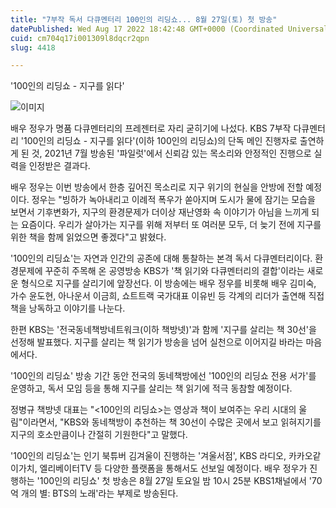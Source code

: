 ```yaml
---
title: "7부작 독서 다큐멘터리 100인의 리딩쇼... 8월 27일(토) 첫 방송"
datePublished: Wed Aug 17 2022 18:42:48 GMT+0000 (Coordinated Universal Time)
cuid: cm704q17i001309l8dqcr2qpn
slug: 4418

---
```



'100인의 리딩쇼 - 지구를 읽다'

![이미지](https://cdn.hashnode.com/res/hashnode/image/upload/v1739257017834/bfc0bc2d-794d-4f70-9377-f363c060dae3.jpeg)

배우 정우가 명품 다큐멘터리의 프레젠터로 자리 굳히기에 나섰다. KBS 7부작 다큐멘터리 '100인의 리딩쇼 - 지구를 읽다'(이하 100인의 리딩쇼)의 단독 메인 진행자로 출연하게 된 것, 2021년 7월 방송된 '파일럿'에서 신뢰감 있는 목소리와 안정적인 진행으로 실력을 인정받은 결과다.

배우 정우는 이번 방송에서 한층 깊어진 목소리로 지구 위기의 현실을 안방에 전할 예정이다. 정우는 "빙하가 녹아내리고 이례적 폭우가 쏟아지며 도시가 물에 잠기는 모습을 보면서 기후변화가, 지구의 환경문제가 더이상 재난영화 속 이야기가 아님을 느끼게 되는 요즘이다. 우리가 살아가는 지구를 위해 저부터 또 여러분 모두, 더 늦기 전에 지구를 위한 책을 함께 읽었으면 좋겠다"고 밝혔다.

'100인의 리딩쇼'는 자연과 인간의 공존에 대해 통찰하는 본격 독서 다큐멘터리이다. 환경문제에 꾸준히 주목해 온 공영방송 KBS가 '책 읽기와 다큐멘터리의 결합'이라는 새로운 형식으로 지구를 살리기에 앞장선다. 이 방송에는 배우 정우를 비롯해 배우 김미숙, 가수 윤도현, 아나운서 이금희, 쇼트트랙 국가대표 이유빈 등 각계의 리더가 출연해 직접 책을 낭독하고 이야기를 나눈다.

한편 KBS는 '전국동네책방네트워크(이하 책방넷)'과 함께 '지구를 살리는 책 30선'을 선정해 발표했다. 지구를 살리는 책 읽기가 방송을 넘어 실천으로 이어지길 바라는 마음에서다.

'100인의 리딩쇼' 방송 기간 동안 전국의 동네책방에선 '100인의 리딩쇼 전용 서가'를 운영하고, 독서 모임 등을 통해 지구를 살리는 책 읽기에 적극 동참할 예정이다.

정병규 책방넷 대표는 "<100인의 리딩쇼>는 영상과 책이 보여주는 우리 시대의 울림"이라면서, "KBS와 동네책방이 추천하는 책 30선이 수많은 곳에서 보고 읽혀지기를 지구의 호소만큼이나 간절히 기원한다"고 말했다.

'100인의 리딩쇼'는 인기 북튜버 김겨울이 진행하는 '겨울서점', KBS 라디오, 카카오같이가치, 엘리베이터TV 등 다양한 플랫폼을 통해서도 선보일 예정이다. 배우 정우가 진행하는 '100인의 리딩쇼' 첫 방송은 8월 27일 토요일 밤 10시 25분 KBS1채널에서 '70억 개의 별: BTS의 노래'라는 부제로 방송된다.